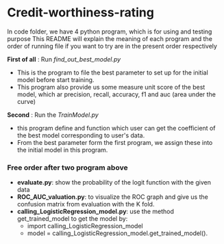 # Credit-worthiness-rating
 
 In code folder, we have 4 python program, which is for using and testing purpose
 This README will explain the meaning of each program and the order of running file if you want to try are in the present order respectively

 **First of all** : Run *find_out_best_model.py*
 * This is the program to file the best parameter to set up for the initial model before start training.
 * This program also provide us some measure unit score of the best model, which ar precision, recall, accuracy, f1 and auc (area under the curve)

 **Second** : Run the *TrainModel.py*
 * this program define and function which user can get the coefficient of the best model corresponding to user's data.
 * From the best parameter form the first program, we assign these into the initial model in this program.

### Free order after two program above
* **evaluate.py**: show the probability of the logit function with the given data 
* **ROC_AUC_valuation.py**: to visualize the ROC graph and give us the confusion matrix from evaluation with the K fold.
* **calling_LogisticRegression_model.py**: use the method get_trained_model to get the model by: 
    * import calling_LogisticRegression_model
    * model = calling_LogisticRegression_model.get_trained_model(). 

